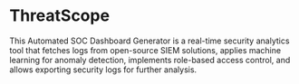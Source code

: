 # ThreatScope
This Automated SOC Dashboard Generator is a real-time security analytics tool that fetches logs from open-source SIEM solutions, applies machine learning for anomaly detection, implements role-based access control, and allows exporting security logs for further analysis.
